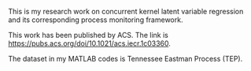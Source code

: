 This is my research work on concurrent kernel latent variable regression and its corresponding process monitoring framework.

This work has been published by ACS. 
The link is https://pubs.acs.org/doi/10.1021/acs.iecr.1c03360.

The dataset in my MATLAB codes is Tennessee Eastman Process (TEP).
